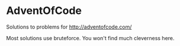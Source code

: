 # AdventOfCode
Solutions to problems for http://adventofcode.com/

Most solutions use bruteforce. You won't find much cleverness here.
